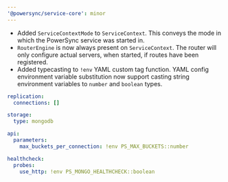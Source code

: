 ```yaml
---
'@powersync/service-core': minor
---
```


- Added `ServiceContextMode` to `ServiceContext`. This conveys the mode in which the PowerSync service was started in.
- `RouterEngine` is now always present on `ServiceContext`. The router will only configure actual servers, when started, if routes have been registered.
- Added typecasting to `!env` YAML custom tag function. YAML config environment variable substitution now support casting string environment variables to `number` and `boolean` types.

```yaml
replication:
  connections: []

storage:
  type: mongodb

api:
  parameters:
    max_buckets_per_connection: !env PS_MAX_BUCKETS::number

healthcheck:
  probes:
    use_http: !env PS_MONGO_HEALTHCHECK::boolean
```
